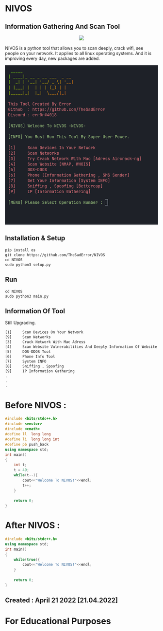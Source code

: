 
# NIVOS
## Information Gathering And Scan Tool
<div>
  <p align="center">
    <img src="https://github.com/TheSadError/NIVOS/blob/main/c.png" width="700"> 
  </p>
</div>
NIVOS is a python tool that allows you to scan deeply, crack wifi, see people on your network. It applies to all linux operating systems. And it is improving every day, new packages are added.


<div>
  <p align="center">
    <img src="s1.png" width="800"> 
  </p>
</div>

## Installation & Setup
```
pip install os
git clone https://github.com/TheSadError/NIVOS
cd NIVOS
sudo python3 setup.py
```

## Run
```
cd NIVOS
sudo python3 main.py
```

## Information Of Tool

Still Upgrading.
```
[1]     Scan Devices On Your Network
[9]     Scan Networks 
[3]     Crack Network With Mac Adress
[4]     Scan Website Vulnerabilities And Deeply Information Of Website
[5]     DOS-DDOS Tool
[6]     Phone Info Tool
[7]     System INFO
[8]     Sniffing , Spoofing
[9]     IP Information Gathering
.
.
.
```
# Before NIVOS :
```cpp
#include <bits/stdc++.h>
#include <vector>
#include <cmath>
#define ll  long long
#define li  long long int
#define pb push_back
using namespace std;
int main()
{
    int t;
    t = 49;
    while(t--){
        cout<<"Welcome To NIVOS!"<<endl;
        t++;
    }

    return 0;
}
```
# After NIVOS :
```cpp
#include <bits/stdc++.h>
using namespace std;
int main()
{
    while(true){
        cout<<"Welcome To NIVOS!"<<endl;
    }

    return 0;
}
```
## Created : April 21 2022 [21.04.2022]

# For Educational Purposes
